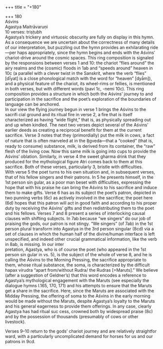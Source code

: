 +++
title = "+180"

+++
180  
Aśvins  
Agastya Maitrāvaruṇi  
10 verses: triṣṭubh  
Agastya’s trickery and virtuosic obscurity are fully on display in this hymn. As  a consequence we are uncertain about the correctness of many details of our  interpretation, but puzzling out the hymn provides an exhilarating ride—per haps appropriately, since the hymn begins and ends with the Aśvins’ chariot-drive  around the cosmic spaces. This ring composition is signaled by the responsions  between verses 1 and 10: the chariot “flies around” the airy realms and the (cosmic)  floods in 1ab and “speeds around” heaven in 10c (a parallel with a clever twist in  the Sanskrit, where the verb “flies” [dī́yat] is a close phonological match with the word for “heaven” [dyā́m]), and a physical feature of the chariot, its wheel-rims or  fellies, is mentioned in both verses, but with different words (paví 1c, -nemi 10c).  This ring composition provides a structure in which both the Aśvins’ journey to  and participation in the sacrifice and the poet’s exploration of the boundaries of  language can be anchored.  
In our view the flying journey begun in verse 1 brings the Aśvins to the sacrifi cial ground and its ritual fire in verse 2, a fire that is itself characterized as having  “wide flight,” that is, as physically spreading out and up when kindled. The next  two verses depict several of the Aśvins’ earlier deeds as creating a reciprocal benefit  for them at the current sacrifice. Verse 3 notes that they (primordially) put the milk  in cows, a fact of nature that is often marveled at in the R̥gveda—that a “cooked”  (that is, ready to consume) substance, milk, is derived from its container, the “raw”  flesh of the living cow. Now this same milk is going into cups to provide the Aśvins’  oblation. Similarly, in verse 4 the sweet gharma drink that they produced for the  mythological figure Atri comes back to them at this sacrifice. Both of these verses,  particularly 3, bristle with difficulties.  
With verse 5 the poet turns to his own situation and, in subsequent verses, that  of his fellow singers and their patrons. In 5 he presents himself, in the 1st person sin gular, as a poor man beset with difficulties, expressing the hope that with his praise  he can bring the Aśvins to his sacrifice and induce them to make gifts. Verse 6 has as  its subject the poet’s patron, depicted in two punning verbs (6c) as actively involved  in the sacrifice; the poet here (6d) hopes that this patron will act in good faith and  according to his proper duty by receiving the Aśvins’ gifts and then redistributing  them to the poet and his fellows. Verses 7 and 8 present a series of interlocking  causal clauses with shifting subjects. In 7ab because “we singers” do our job of  praising the gods, our patron is not stingy. “We singers” (of 7ab) in the 1st person  plural transform into Agastya in the 3rd person singular (8cd) via a set of clauses in  which the human half of the divine/human interface is left unspecified, and indeed  other crucial grammatical information, like the verb in 8ab, is missing. In our inter  
pretation, Agastya, who is of course the poet (who appeared in the 1st person sin gular in vs. 5), is the subject of the whole of verse 8, and he is calling the Aśvins to  the Morning Pressing, the sacrifice appropriate to them, whose ritual substance, the  soma, is characterized by the difficult hapax vírudra “apart from/without Rudra/ the Rudras [=Maruts].” We believe (after a suggestion of Geldner’s) that this word  encodes a reference to Agastya’s mythological engagement with the Maruts (see  especially the dialogue hymns I.165, 170, 171) and his attempts to ensure that the  Maruts get a share in the sacrifice. Here, since the Maruts are associated with the  Midday Pressing, the offering of soma to the Aśvins in the early morning would be  made without the Maruts, despite Agastya’s loyalty to the Maruts and his general  eagerness to provide them offerings. In any case, clearly Agastya has had ritual suc cess, crowned both by widespread praise (8c) and by the possession of thousands  (presumably of cows or other livestock).  

Verses 9–10 return to the gods’ chariot journey and are relatively straightfor ward, with a particularly uncomplicated demand for horses for us and our patrons  in 9cd.  